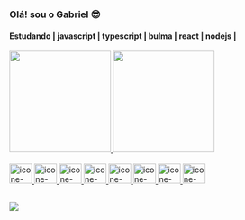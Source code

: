 ### Olá! sou o Gabriel 😎
<h4>Estudando | javascript | typescript | bulma | react | nodejs |  </h3>
<div>
<a href="https://github.com/gabrielsantiag0">
 <img height="180em" src="https://github-readme-stats.vercel.app/api?username=gabrielsantiag0&show_icons=true&theme=dracula&include_all_commits=true&count_private=true"/>
 <img height="180em" src="https://github-readme-stats.vercel.app/api/top-langs/?username=gabrielsantiag0&layout=compact&langs_count=16&theme=dracula"/>
</div>
<div style="display: inline_block"><br>
<img aling="center" alt="icone-html" width="40" height="35" src="https://cdn.jsdelivr.net/gh/devicons/devicon/icons/html5/html5-original.svg"/>
<img aling="center" alt="icone-html" width="40" height="35" src="https://cdn.jsdelivr.net/gh/devicons/devicon/icons/css3/css3-original.svg"/>
<img aling="center" alt="icone-html" width="40" height="35" src="https://cdn.jsdelivr.net/gh/devicons/devicon/icons/bootstrap/bootstrap-original.svg"/>
<img aling="center" alt="icone-html" width="40" height="35" src="https://cdn.jsdelivr.net/gh/devicons/devicon/icons/javascript/javascript-original.svg"/>
<img aling="center" alt="icone-html" width="40" height="35" src="https://cdn.jsdelivr.net/gh/devicons/devicon/icons/typescript/typescript-original.svg"/>
<img aling="center" alt="icone-html" width="40" height="35" src="https://cdn.jsdelivr.net/gh/devicons/devicon/icons/bulma/bulma-plain.svg"/>
<img aling="center" alt="icone-html" width="40" height="35" src="https://cdn.jsdelivr.net/gh/devicons/devicon/icons/react/react-original.svg"/>
<img aling="center" alt="icone-html" width="40" height="35" src="https://cdn.jsdelivr.net/gh/devicons/devicon/icons/nodejs/nodejs-original.svg"/>
</div>
  
  ##
<div>
  <a href="https://www.linkedin.com/in/gabriel-santiago-1806bb261/" target="_blank"><img src="https://img.shields.io/badge/-linkedIn-%230077B5?style=for-the-badge&logo=linkedin&logoColor=white" target="_blank"></a>
</div>
   

